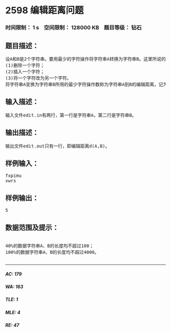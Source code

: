 # 2598 编辑距离问题   
### 时间限制： 1 s&nbsp;&nbsp;&nbsp;&nbsp;空间限制： 128000 KB&nbsp;&nbsp;&nbsp;&nbsp;题目等级： 钻石  
## 题目描述：  

<pre>
设A和B是2个字符串。要用最少的字符操作将字符串A转换为字符串B。这里所说的字符操作包括：
(1)删除一个字符；
(2)插入一个字符；
(3)将一个字符改为另一个字符。
将字符串A变换为字符串B所用的最少字符操作数称为字符串A到B的编辑距离，记为d(A,B)。试编写程序，对任给的2个字符串A和B，计算出它们的编辑距离d(A,B)。
</pre>
  
  
## 输入描述：  

<pre>
输入文件edit.in有两行，第一行是字符串A，第二行是字符串B。
</pre>
  
  
## 输出描述：  

<pre>
输出文件edit.out只有一行，即编辑距离d(A,B)。
</pre>
  
  
## 样例输入：  

<pre>
fxpimu
xwrs
</pre>
  
  
## 样例输出：  

<pre>
5
</pre>
  
  
## 数据范围及提示：  

<pre>

40%的数据字符串A、B的长度均不超过100；
100%的数据字符串A、B的长度均不超过4000。

</pre>
  
  
***  

##### AC: 179  
##### WA: 163  
##### TLE: 1  
##### MLE: 4  
##### RE: 47  
